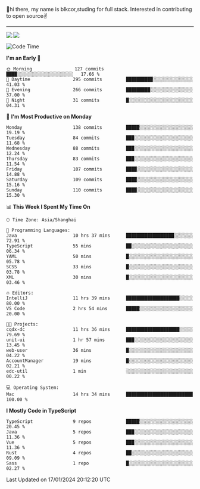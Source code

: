 👋hi there, my name is blkcor,studing for full stack.
Interested in contributing to open source✌️

<hr/>

![](https://github-readme-stats.vercel.app/api?username=blkcor)
<a href="https://github.com/blkcor/github-readme-stats">
    <img align="left" src="https://github-readme-stats.vercel.app/api/top-langs/?username=blkcor&hide=jupyter%20notebook,shaderlab,tex,c%23&langs_count=9" />
</a>


<!--START_SECTION:waka-->
![Code Time](http://img.shields.io/badge/Code%20Time-836%20hrs%2045%20mins-blue)

**I'm an Early 🐤** 

```text
🌞 Morning                127 commits         ████░░░░░░░░░░░░░░░░░░░░░   17.66 % 
🌆 Daytime                295 commits         ██████████░░░░░░░░░░░░░░░   41.03 % 
🌃 Evening                266 commits         █████████░░░░░░░░░░░░░░░░   37.00 % 
🌙 Night                  31 commits          █░░░░░░░░░░░░░░░░░░░░░░░░   04.31 % 
```
📅 **I'm Most Productive on Monday** 

```text
Monday                   138 commits         █████░░░░░░░░░░░░░░░░░░░░   19.19 % 
Tuesday                  84 commits          ███░░░░░░░░░░░░░░░░░░░░░░   11.68 % 
Wednesday                88 commits          ███░░░░░░░░░░░░░░░░░░░░░░   12.24 % 
Thursday                 83 commits          ███░░░░░░░░░░░░░░░░░░░░░░   11.54 % 
Friday                   107 commits         ████░░░░░░░░░░░░░░░░░░░░░   14.88 % 
Saturday                 109 commits         ████░░░░░░░░░░░░░░░░░░░░░   15.16 % 
Sunday                   110 commits         ████░░░░░░░░░░░░░░░░░░░░░   15.30 % 
```


📊 **This Week I Spent My Time On** 

```text
🕑︎ Time Zone: Asia/Shanghai

💬 Programming Languages: 
Java                     10 hrs 37 mins      ██████████████████░░░░░░░   72.91 % 
TypeScript               55 mins             ██░░░░░░░░░░░░░░░░░░░░░░░   06.34 % 
YAML                     50 mins             █░░░░░░░░░░░░░░░░░░░░░░░░   05.78 % 
SCSS                     33 mins             █░░░░░░░░░░░░░░░░░░░░░░░░   03.78 % 
XML                      30 mins             █░░░░░░░░░░░░░░░░░░░░░░░░   03.46 % 

🔥 Editors: 
IntelliJ                 11 hrs 39 mins      ████████████████████░░░░░   80.00 % 
VS Code                  2 hrs 54 mins       █████░░░░░░░░░░░░░░░░░░░░   20.00 % 

🐱‍💻 Projects: 
cqdx-dc                  11 hrs 36 mins      ████████████████████░░░░░   79.69 % 
unit-ui                  1 hr 57 mins        ███░░░░░░░░░░░░░░░░░░░░░░   13.45 % 
web-user                 36 mins             █░░░░░░░░░░░░░░░░░░░░░░░░   04.22 % 
AccountManager           19 mins             █░░░░░░░░░░░░░░░░░░░░░░░░   02.21 % 
edc-util                 1 min               ░░░░░░░░░░░░░░░░░░░░░░░░░   00.22 % 

💻 Operating System: 
Mac                      14 hrs 34 mins      █████████████████████████   100.00 % 
```

**I Mostly Code in TypeScript** 

```text
TypeScript               9 repos             █████░░░░░░░░░░░░░░░░░░░░   20.45 % 
Java                     5 repos             ███░░░░░░░░░░░░░░░░░░░░░░   11.36 % 
Vue                      5 repos             ███░░░░░░░░░░░░░░░░░░░░░░   11.36 % 
Rust                     4 repos             ██░░░░░░░░░░░░░░░░░░░░░░░   09.09 % 
Sass                     1 repo              █░░░░░░░░░░░░░░░░░░░░░░░░   02.27 % 
```




 Last Updated on 17/01/2024 20:12:20 UTC
<!--END_SECTION:waka-->


